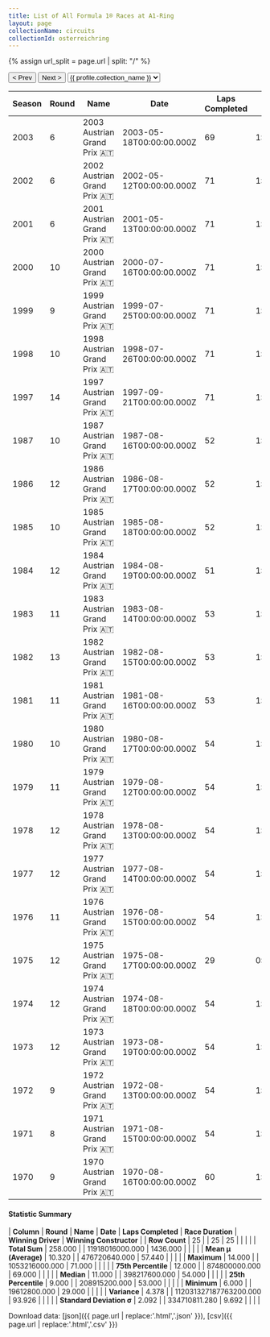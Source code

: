 ```yaml
---
title: List of All Formula 1® Races at A1-Ring
layout: page
collectionName: circuits
collectionId: osterreichring
---
```


{% assign url_split = page.url | split: "/" %}
<div id="collection-navigation">
<button onclick="selector.options[selector.selectedIndex-1].value && (window.location = selector.options[selector.selectedIndex-1].value);">&lt; Prev</button>
<button onclick="selector.options[selector.selectedIndex+1].value && (window.location = selector.options[selector.selectedIndex+1].value);">Next &gt;</button>
<select id="selector" onchange="this.options[this.selectedIndex].value && (window.location = this.options[this.selectedIndex].value);">
  {% for collectionId in site.data[page.collectionName].refs %}
    {% if collectionId == page.collectionId %}
      {% assign selected = "selected" %}
    {% else %}
      {% assign selected = "" %}
    {% endif %}
    {% assign profile = site.data[page.collectionName][collectionId].profile %}
    <option value="/f1/{{ page.collectionName }}/{{ collectionId }}/{{ url_split[4] }}" {{ selected }}>{{ profile.collection_name }}</option>
  {% endfor %}
</select>
</div>

| Season | Round | Name | Date | Laps Completed | Race Duration | Winning Driver | Winning Constructor |
|--|--|--|--|--|--|--|--|
| 2003 | 6 | 2003 Austrian Grand Prix 🇦🇹 | 2003-05-18T00:00:00.000Z | 69 | 1:24:04.888 | [Michael Schumacher 🇩🇪](/f1/drivers/michael_schumacher) | Ferrari 🇮🇹 |
| 2002 | 6 | 2002 Austrian Grand Prix 🇦🇹 | 2002-05-12T00:00:00.000Z | 71 | 1:33:51.562 | [Michael Schumacher 🇩🇪](/f1/drivers/michael_schumacher) | Ferrari 🇮🇹 |
| 2001 | 6 | 2001 Austrian Grand Prix 🇦🇹 | 2001-05-13T00:00:00.000Z | 71 | 1:27:45.927 | [David Coulthard 🇬🇧](/f1/drivers/coulthard) | McLaren 🇬🇧 |
| 2000 | 10 | 2000 Austrian Grand Prix 🇦🇹 | 2000-07-16T00:00:00.000Z | 71 | 1:28:15.818 | [Mika Häkkinen 🇫🇮](/f1/drivers/hakkinen) | McLaren 🇬🇧 |
| 1999 | 9 | 1999 Austrian Grand Prix 🇦🇹 | 1999-07-25T00:00:00.000Z | 71 | 1:28:12.438 | [Eddie Irvine 🇬🇧](/f1/drivers/irvine) | Ferrari 🇮🇹 |
| 1998 | 10 | 1998 Austrian Grand Prix 🇦🇹 | 1998-07-26T00:00:00.000Z | 71 | 1:30:44.0 | [Mika Häkkinen 🇫🇮](/f1/drivers/hakkinen) | McLaren 🇬🇧 |
| 1997 | 14 | 1997 Austrian Grand Prix 🇦🇹 | 1997-09-21T00:00:00.000Z | 71 | 1:27:35.999 | [Jacques Villeneuve 🇨🇦](/f1/drivers/villeneuve) | Williams 🇬🇧 |
| 1987 | 10 | 1987 Austrian Grand Prix 🇦🇹 | 1987-08-16T00:00:00.000Z | 52 | 1:18:44.898 | [Nigel Mansell 🇬🇧](/f1/drivers/mansell) | Williams 🇬🇧 |
| 1986 | 12 | 1986 Austrian Grand Prix 🇦🇹 | 1986-08-17T00:00:00.000Z | 52 | 1:21:22.531 | [Alain Prost 🇫🇷](/f1/drivers/prost) | McLaren 🇬🇧 |
| 1985 | 10 | 1985 Austrian Grand Prix 🇦🇹 | 1985-08-18T00:00:00.000Z | 52 | 1:20:12.583 | [Alain Prost 🇫🇷](/f1/drivers/prost) | McLaren 🇬🇧 |
| 1984 | 12 | 1984 Austrian Grand Prix 🇦🇹 | 1984-08-19T00:00:00.000Z | 51 | 1:21:12.851 | [Niki Lauda 🇦🇹](/f1/drivers/lauda) | McLaren 🇬🇧 |
| 1983 | 11 | 1983 Austrian Grand Prix 🇦🇹 | 1983-08-14T00:00:00.000Z | 53 | 1:24:32.745 | [Alain Prost 🇫🇷](/f1/drivers/prost) | Renault 🇫🇷 |
| 1982 | 13 | 1982 Austrian Grand Prix 🇦🇹 | 1982-08-15T00:00:00.000Z | 53 | 1:25:02.212 | [Elio de Angelis 🇮🇹](/f1/drivers/angelis) | Team Lotus 🇬🇧 |
| 1981 | 11 | 1981 Austrian Grand Prix 🇦🇹 | 1981-08-16T00:00:00.000Z | 53 | 1:27:36.47 | [Jacques Laffite 🇫🇷](/f1/drivers/laffite) | Ligier 🇫🇷 |
| 1980 | 10 | 1980 Austrian Grand Prix 🇦🇹 | 1980-08-17T00:00:00.000Z | 54 | 1:26:15.73 | [Jean-Pierre Jabouille 🇫🇷](/f1/drivers/jabouille) | Renault 🇫🇷 |
| 1979 | 11 | 1979 Austrian Grand Prix 🇦🇹 | 1979-08-12T00:00:00.000Z | 54 | 1:27:38.01 | [Alan Jones 🇦🇺](/f1/drivers/jones) | Williams 🇬🇧 |
| 1978 | 12 | 1978 Austrian Grand Prix 🇦🇹 | 1978-08-13T00:00:00.000Z | 54 | 1:41:21.57 | [Ronnie Peterson 🇸🇪](/f1/drivers/peterson) | Team Lotus 🇬🇧 |
| 1977 | 12 | 1977 Austrian Grand Prix 🇦🇹 | 1977-08-14T00:00:00.000Z | 54 | 1:37:16.49 | [Alan Jones 🇦🇺](/f1/drivers/jones) | Shadow 🇬🇧 |
| 1976 | 11 | 1976 Austrian Grand Prix 🇦🇹 | 1976-08-15T00:00:00.000Z | 54 | 1:30:07.86 | [John Watson 🇬🇧](/f1/drivers/watson) | Penske 🇺🇸 |
| 1975 | 12 | 1975 Austrian Grand Prix 🇦🇹 | 1975-08-17T00:00:00.000Z | 29 | 0:57:56.69 | [Vittorio Brambilla 🇮🇹](/f1/drivers/brambilla) | March 🇬🇧 |
| 1974 | 12 | 1974 Austrian Grand Prix 🇦🇹 | 1974-08-18T00:00:00.000Z | 54 | 1:28:44.72 | [Carlos Reutemann 🇦🇷](/f1/drivers/reutemann) | Brabham 🇬🇧 |
| 1973 | 12 | 1973 Austrian Grand Prix 🇦🇹 | 1973-08-19T00:00:00.000Z | 54 | 1:28:48.78 | [Ronnie Peterson 🇸🇪](/f1/drivers/peterson) | Team Lotus 🇬🇧 |
| 1972 | 9 | 1972 Austrian Grand Prix 🇦🇹 | 1972-08-13T00:00:00.000Z | 54 | 1:29:16.660 | [Emerson Fittipaldi 🇧🇷](/f1/drivers/emerson_fittipaldi) | Team Lotus 🇬🇧 |
| 1971 | 8 | 1971 Austrian Grand Prix 🇦🇹 | 1971-08-15T00:00:00.000Z | 54 | 1:30:23.91 | [Jo Siffert 🇨🇭](/f1/drivers/siffert) | BRM 🇬🇧 |
| 1970 | 9 | 1970 Austrian Grand Prix 🇦🇹 | 1970-08-16T00:00:00.000Z | 60 | 1:42:17.3 | [Jacky Ickx 🇧🇪](/f1/drivers/ickx) | Ferrari 🇮🇹 |

#### Statistic Summary

| **Column** | **Round** | **Name** | **Date** | **Laps Completed** | **Race Duration** | **Winning Driver** | **Winning Constructor** |
| **Row Count** | 25 |  | 25 | 25 |  |  |  |
| **Total Sum** | 258.000 |  | 11918016000.000 | 1436.000 |  |  |  |
| **Mean μ (Average)** | 10.320 |  | 476720640.000 | 57.440 |  |  |  |
| **Maximum** | 14.000 |  | 1053216000.000 | 71.000 |  |  |  |
| **75th Percentile** | 12.000 |  | 874800000.000 | 69.000 |  |  |  |
| **Median** | 11.000 |  | 398217600.000 | 54.000 |  |  |  |
| **25th Percentile** | 9.000 |  | 208915200.000 | 53.000 |  |  |  |
| **Minimum** | 6.000 |  | 19612800.000 | 29.000 |  |  |  |
| **Variance** | 4.378 |  | 112031327187763200.000 | 93.926 |  |  |  |
| **Standard Deviation σ** | 2.092 |  | 334710811.280 | 9.692 |  |  |  |

Download data: [json]({{ page.url | replace:'.html','.json' }}), [csv]({{ page.url | replace:'.html','.csv' }})

